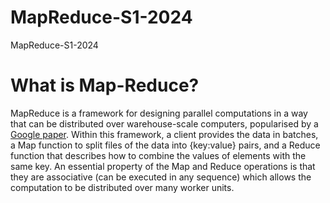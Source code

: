 # MapReduce-S1-2024
MapReduce-S1-2024
# What is Map-Reduce?
MapReduce is a framework for designing parallel computations in a way that can be distributed over warehouse-scale computers, popularised by a [Google paper](https://static.googleusercontent.com/media/research.google.com/en//archive/mapreduce-osdi04.pdf). Within this framework, a client provides the data in batches, a Map function to split files of the data into {key:value} pairs, and a Reduce function that describes how to combine the values of elements with the same key. An essential property of the Map and Reduce operations is that they are associative (can be executed in any sequence) which allows the computation to be distributed over many worker units.
